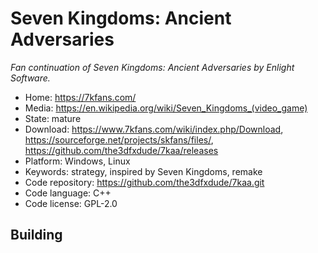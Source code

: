 # Seven Kingdoms: Ancient Adversaries

_Fan continuation of Seven Kingdoms: Ancient Adversaries by Enlight Software._

- Home: https://7kfans.com/
- Media: <https://en.wikipedia.org/wiki/Seven_Kingdoms_(video_game)>
- State: mature 
- Download: https://www.7kfans.com/wiki/index.php/Download, https://sourceforge.net/projects/skfans/files/, https://github.com/the3dfxdude/7kaa/releases
- Platform: Windows, Linux
- Keywords: strategy, inspired by Seven Kingdoms, remake
- Code repository: https://github.com/the3dfxdude/7kaa.git
- Code language: C++
- Code license: GPL-2.0

## Building


